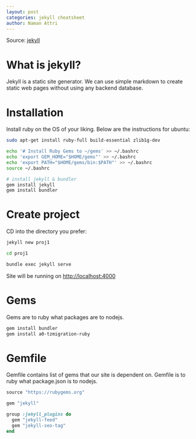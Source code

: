 ```yaml
---
layout: post
categories: jekyll cheatsheet
author: Naman Attri
---
```

Source: <a href="https://jekyllrb.com/docs/" target="_blank">jekyll</a>

# What is jekyll?
Jekyll is a static site generator. We can use simple markdown to create static web pages without using any backend database.

# Installation

Install ruby on the OS of your liking. Below are the instructions for ubuntu:
```bash
sudo apt-get install ruby-full build-essential zlib1g-dev

echo '# Install Ruby Gems to ~/gems' >> ~/.bashrc
echo 'export GEM_HOME="$HOME/gems"' >> ~/.bashrc
echo 'export PATH="$HOME/gems/bin:$PATH"' >> ~/.bashrc
source ~/.bashrc

# install jekyll & bundler
gem install jekyll
gem install bundler
```

# Create project
CD into the directory you prefer:
```bash
jekyll new proj1

cd proj1

bundle exec jekyll serve
```
Site will be running on <a href="http://localhost:4000" target="_blank">http://localhost:4000</a>

# Gems
Gems are to ruby what packages are to nodejs.
```bash
gem install bundler
gem install a0-tzmigration-ruby
```

# Gemfile
Gemfile contains list of gems that our site is dependent on. Gemfile is to ruby what package.json is to nodejs.
```rb
source "https://rubygems.org"

gem "jekyll"

group :jekyll_plugins do
  gem "jekyll-feed"
  gem "jekyll-seo-tag"
end
```